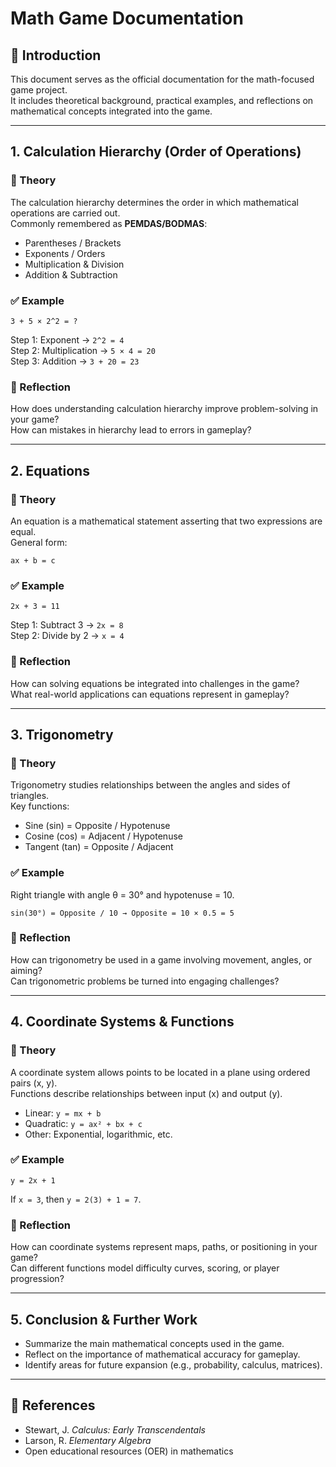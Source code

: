 # Math Game Documentation

## 📖 Introduction
This document serves as the official documentation for the math-focused game project.  
It includes theoretical background, practical examples, and reflections on mathematical concepts integrated into the game.

---

## 1. Calculation Hierarchy (Order of Operations)

### 🧮 Theory
The calculation hierarchy determines the order in which mathematical operations are carried out.  
Commonly remembered as **PEMDAS/BODMAS**:  
- Parentheses / Brackets  
- Exponents / Orders  
- Multiplication & Division  
- Addition & Subtraction  

### ✅ Example
```
3 + 5 × 2^2 = ?
```
Step 1: Exponent → `2^2 = 4`  
Step 2: Multiplication → `5 × 4 = 20`  
Step 3: Addition → `3 + 20 = 23`  

### 🔎 Reflection
How does understanding calculation hierarchy improve problem-solving in your game?  
How can mistakes in hierarchy lead to errors in gameplay?  

---

## 2. Equations

### 🧮 Theory
An equation is a mathematical statement asserting that two expressions are equal.  
General form:  
```
ax + b = c
```

### ✅ Example
```
2x + 3 = 11
```
Step 1: Subtract 3 → `2x = 8`  
Step 2: Divide by 2 → `x = 4`  

### 🔎 Reflection
How can solving equations be integrated into challenges in the game?  
What real-world applications can equations represent in gameplay?  

---

## 3. Trigonometry

### 🧮 Theory
Trigonometry studies relationships between the angles and sides of triangles.  
Key functions:  
- Sine (sin) = Opposite / Hypotenuse  
- Cosine (cos) = Adjacent / Hypotenuse  
- Tangent (tan) = Opposite / Adjacent  

### ✅ Example
Right triangle with angle θ = 30° and hypotenuse = 10.  
```
sin(30°) = Opposite / 10 → Opposite = 10 × 0.5 = 5
```

### 🔎 Reflection
How can trigonometry be used in a game involving movement, angles, or aiming?  
Can trigonometric problems be turned into engaging challenges?  

---

## 4. Coordinate Systems & Functions

### 🧮 Theory
A coordinate system allows points to be located in a plane using ordered pairs (x, y).  
Functions describe relationships between input (x) and output (y).  
- Linear: `y = mx + b`  
- Quadratic: `y = ax² + bx + c`  
- Other: Exponential, logarithmic, etc.  

### ✅ Example
```
y = 2x + 1
```
If `x = 3`, then `y = 2(3) + 1 = 7`.  

### 🔎 Reflection
How can coordinate systems represent maps, paths, or positioning in your game?  
Can different functions model difficulty curves, scoring, or player progression?  

---

## 5. Conclusion & Further Work

- Summarize the main mathematical concepts used in the game.  
- Reflect on the importance of mathematical accuracy for gameplay.  
- Identify areas for future expansion (e.g., probability, calculus, matrices).  

---

## 📝 References
- Stewart, J. *Calculus: Early Transcendentals*  
- Larson, R. *Elementary Algebra*  
- Open educational resources (OER) in mathematics  


